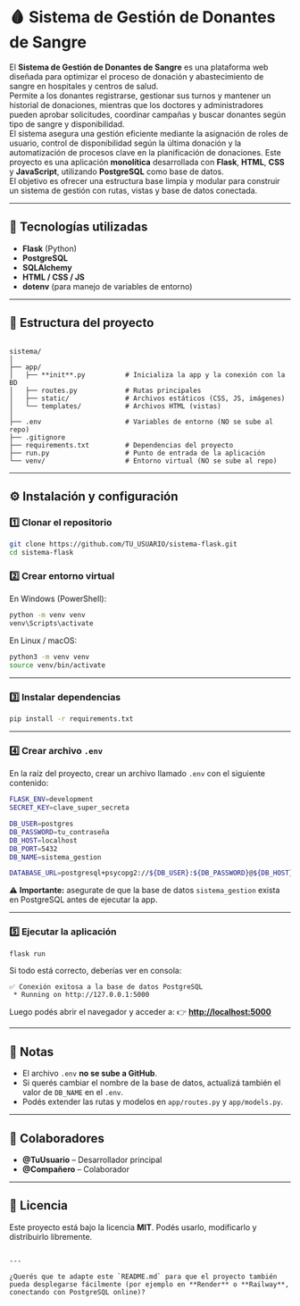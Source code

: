 
# 🩸 Sistema de Gestión de Donantes de Sangre

El **Sistema de Gestión de Donantes de Sangre** es una plataforma web diseñada para optimizar el proceso de donación y abastecimiento de sangre en hospitales y centros de salud.  
Permite a los donantes registrarse, gestionar sus turnos y mantener un historial de donaciones, mientras que los doctores y administradores pueden aprobar solicitudes, coordinar campañas y buscar donantes según tipo de sangre y disponibilidad.  
El sistema asegura una gestión eficiente mediante la asignación de roles de usuario, control de disponibilidad según la última donación y la automatización de procesos clave en la planificación de donaciones.
Este proyecto es una aplicación **monolítica** desarrollada con **Flask**, **HTML**, **CSS** y **JavaScript**, utilizando **PostgreSQL** como base de datos.  
El objetivo es ofrecer una estructura base limpia y modular para construir un sistema de gestión con rutas, vistas y base de datos conectada. 

---

## 🚀 Tecnologías utilizadas

- **Flask** (Python)
- **PostgreSQL**
- **SQLAlchemy**
- **HTML / CSS / JS**
- **dotenv** (para manejo de variables de entorno)

---

## 📂 Estructura del proyecto

```

sistema/
│
├── app/
│   ├── **init**.py          # Inicializa la app y la conexión con la BD
│   ├── routes.py            # Rutas principales
│   ├── static/              # Archivos estáticos (CSS, JS, imágenes)
│   └── templates/           # Archivos HTML (vistas)
│
├── .env                     # Variables de entorno (NO se sube al repo)
├── .gitignore
├── requirements.txt         # Dependencias del proyecto
├── run.py                   # Punto de entrada de la aplicación
└── venv/                    # Entorno virtual (NO se sube al repo)

````

---

## ⚙️ Instalación y configuración

### 1️⃣ Clonar el repositorio
```bash
git clone https://github.com/TU_USUARIO/sistema-flask.git
cd sistema-flask
````

### 2️⃣ Crear entorno virtual

En Windows (PowerShell):

```bash
python -m venv venv
venv\Scripts\activate
```

En Linux / macOS:

```bash
python3 -m venv venv
source venv/bin/activate
```

---

### 3️⃣ Instalar dependencias

```bash
pip install -r requirements.txt
```

---

### 4️⃣ Crear archivo `.env`

En la raíz del proyecto, crear un archivo llamado `.env` con el siguiente contenido:

```bash
FLASK_ENV=development
SECRET_KEY=clave_super_secreta

DB_USER=postgres
DB_PASSWORD=tu_contraseña
DB_HOST=localhost
DB_PORT=5432
DB_NAME=sistema_gestion

DATABASE_URL=postgresql+psycopg2://${DB_USER}:${DB_PASSWORD}@${DB_HOST}:${DB_PORT}/${DB_NAME}
```

⚠️ **Importante:** asegurate de que la base de datos `sistema_gestion` exista en PostgreSQL antes de ejecutar la app.

---

### 5️⃣ Ejecutar la aplicación

```bash
flask run
```

Si todo está correcto, deberías ver en consola:

```
✅ Conexión exitosa a la base de datos PostgreSQL
 * Running on http://127.0.0.1:5000
```

Luego podés abrir el navegador y acceder a:
👉 **[http://localhost:5000](http://localhost:5000)**

---

## 🧠 Notas

* El archivo `.env` **no se sube a GitHub**.
* Si querés cambiar el nombre de la base de datos, actualizá también el valor de `DB_NAME` en el `.env`.
* Podés extender las rutas y modelos en `app/routes.py` y `app/models.py`.

---

## 👥 Colaboradores

* **@TuUsuario** – Desarrollador principal
* **@Compañero** – Colaborador

---

## 🪪 Licencia

Este proyecto está bajo la licencia **MIT**. Podés usarlo, modificarlo y distribuirlo libremente.

```

---

¿Querés que te adapte este `README.md` para que el proyecto también pueda desplegarse fácilmente (por ejemplo en **Render** o **Railway**, conectando con PostgreSQL online)?
```
